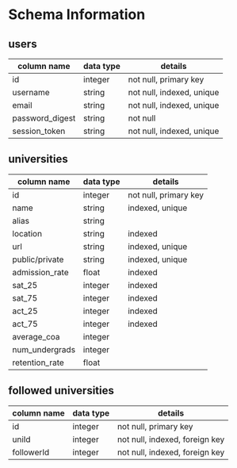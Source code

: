 # Schema Information

## users

column name     | data type | details
----------------|-----------|-----------------------
id              | integer   | not null, primary key
username        | string    | not null, indexed, unique
email           | string    | not null, indexed, unique
password_digest | string    | not null
session_token   | string    | not null, indexed, unique

## universities

column name     | data type | details
----------------|-----------|-----------------------
id              | integer   | not null, primary key
name            | string    | indexed, unique
alias           | string    |
location        | string    | indexed
url             | string    | indexed, unique
public/private  | string    | indexed, unique
admission_rate  | float     | indexed  
sat_25          | integer   | indexed
sat_75          | integer   | indexed
act_25          | integer   | indexed
act_75          | integer   | indexed
average_coa     | integer   |
num_undergrads  | integer   |
retention_rate  | float     |

## followed universities

column name     | data type | details
----------------|-----------|-----------------------
id              | integer   | not null, primary key
uniId           | integer   | not null, indexed, foreign key
followerId      | integer   | not null, indexed, foreign key
